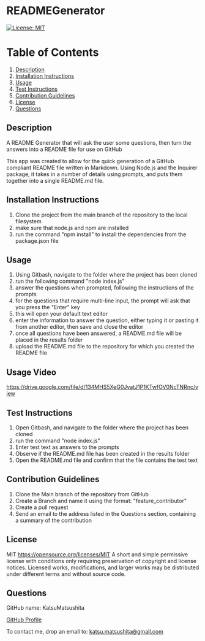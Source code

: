 # READMEGenerator

[![License: MIT](https://img.shields.io/badge/License-MIT-yellow.svg)](https://opensource.org/licenses/MIT)

# Table of Contents
1. [Description](#description)
2. [Installation Instructions](#install)
3. [Usage](#usage)
4. [Test Instructions](#test)
5. [Contribution Guidelines](#contribution)
6. [License](#license)
7. [Questions](#questions)

## Description <a name="description"></a>
A README Generator that will ask the user some questions, then turn the answers into a README file for use on GitHub

This app was created to allow for the quick generation of a GitHub compliant README file written in Markdown.
Using Node.js and the Inquirer package, it takes in a number of details using prompts, and puts them together into a single README.md file.

## Installation Instructions <a name="install"></a>
1. Clone the project from the main branch of the repository to the local filesystem
2. make sure that node.js and npm are installed
3. run the command "npm install" to install the dependencies from the package.json file

## Usage <a name="usage"></a>
1. Using Gitbash, navigate to the folder where the project has been cloned
2. run the following command "node index.js"
3. answer the questions when prompted, following the instructions of the prompts
4. for the questions that require multi-line input, the prompt will ask that you press the "Enter" key
5. this will open your default text editor
6. enter the information to answer the question, either typing it or pasting it from another editor, then save and close the editor
7. once all questions have been answered, a README.md file will be placed in the results folder
8. upload the README.md file to the repository for which you created the README file

## Usage Video
https://drive.google.com/file/d/134MHS5XeG0JvatJ1P1KTwfOV0NcTNRnc/view

## Test Instructions <a name="test"></a>
1. Open Gitbash, and navigate to the folder where the project has been cloned
2. run the command "node index.js"
3. Enter test text as answers to the prompts
4. Observe if the README.md file has been created in the results folder
5. Open the README.md file and confirm that the file contains the test text

## Contribution Guidelines <a name="contribution"></a>
1. Clone the Main branch of the repository from GitHub
2. Create a Branch and name it using the format: "feature_contributor"
3. Create a pull request
4. Send an email to the address listed in the Questions section, containing a summary of the contribution

## License <a name="license"></a>
MIT https://opensource.org/licenses/MIT
A short and simple permissive license with conditions only requiring preservation of copyright and license notices. Licensed works, modifications, and larger works may be distributed under different terms and without source code.

## Questions <a name="questions"></a>
GitHub name: KatsuMatsushita

[GitHub Profile](https://github.com/KatsuMatsushita)

To contact me, drop an email to: katsu.matsushita@gmail.com
